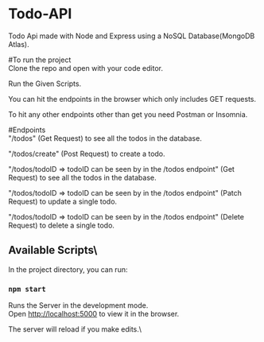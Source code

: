 # Todo-API
Todo Api made with Node and Express using a NoSQL Database(MongoDB Atlas). 

#To run the project\
Clone the repo and open with your code editor\.

Run the Given Scripts\.

You can hit the endpoints in the browser which only includes GET requests\.

To hit any other endpoints other than get you need Postman or Insomnia\.

#Endpoints\
"/todos" (Get Request) to see all the todos in the database\.

"/todos/create" (Post Request) to create a todo\.

"/todos/todoID => todoID can be seen by in the /todos endpoint" (Get Request) to see all the todos in the database\.

"/todos/todoID => todoID can be seen by in the /todos endpoint" (Patch Request) to update a single todo\.

"/todos/todoID => todoID can be seen by in the /todos endpoint" (Delete Request) to delete a single todo\.

## Available Scripts\

In the project directory, you can run:

### `npm start`

Runs the Server in the development mode.\
Open [http://localhost:5000](http://localhost:5000) to view it in the browser.

The server will reload if you make edits.\


